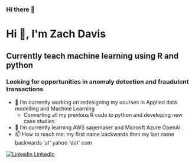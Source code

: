 ### Hi there 👋

# Hi 👋, I'm Zach Davis
## Currently teach machine learning using R and python
### Looking for opportunities in anomaly detection and fraudulent transactions

- 🔭 I’m currently working on redesigning my courses in Applied data modelling and Machine Learning
   - Converting all my previous R code to python and developing new case studies
- 🌱 I’m currently learning AWS sagemaker and Microsft Azure OpenAI
- 📫 How to reach me: my first name backwards then my last name backwards 'at' yahoo 'dot' com

[![Linkedin](https://i.stack.imgur.com/gVE0j.png) LinkedIn](https://www.linkedin.com/in/zachary-davis-phd-442069a2/)
&nbsp;
                                                          
<!--
**zached1/zached1** is a ✨ _special_ ✨ repository because its `README.md` (this file) appears on your GitHub profile.

Here are some ideas to get you started:

- 🔭 I’m currently working on ...
- 🌱 I’m currently learning ...
- 👯 I’m looking to collaborate on ...
- 🤔 I’m looking for help with ...
- 💬 Ask me about ...
- 📫 How to reach me: ...
- 😄 Pronouns: ...
- ⚡ Fun fact: ...
-->

